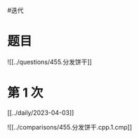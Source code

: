 #迭代

# 题目

![[../questions/455.分发饼干]]

# 第 1 次

[[../daily/2023-04-03]]

![[../comparisons/455.分发饼干.cpp.1.cmp]]